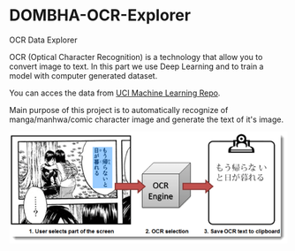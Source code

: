 # DOMBHA-OCR-Explorer
OCR Data Explorer

OCR (Optical Character Recognition) is a technology that allow you to convert image to text. In this part we use Deep Learning and to train a model with computer generated dataset.

You can acces the data from [UCI Machine Learning Repo](https://archive.ics.uci.edu/ml/datasets/Character+Font+Images).

Main purpose of this project is to automatically recognize of manga/manhwa/comic character image and generate the text of it's image.

<p align='center'>
	<img src='img/img1.png'>
</p>
